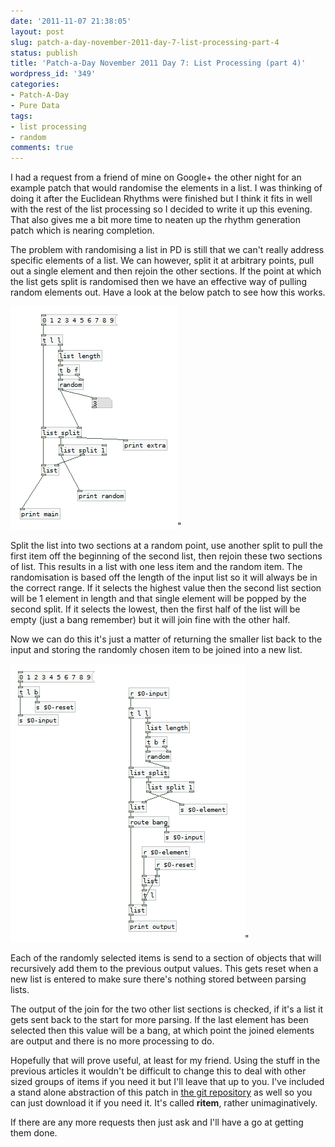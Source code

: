 ```yaml
---
date: '2011-11-07 21:38:05'
layout: post
slug: patch-a-day-november-2011-day-7-list-processing-part-4
status: publish
title: 'Patch-a-Day November 2011 Day 7: List Processing (part 4)'
wordpress_id: '349'
categories:
- Patch-A-Day
- Pure Data
tags:
- list processing
- random
comments: true
---
```


I had a request from a friend of mine on Google+ the other night for an example patch that would randomise the elements in a list. I was thinking of doing it after the Euclidean Rhythms were finished but I think it fits in well with the rest of the list processing so I decided to write it up this evening. That also gives me a bit more time to neaten up the rhythm generation patch which is nearing completion.

The problem with randomising a list in PD is still that we can't really address specific elements of a list. We can however, split it at arbitrary points, pull out a single element and then rejoin the other sections. If the point at which the list gets split is randomised then we have an effective way of pulling random elements out. Have a look at the below patch to see how this works.

![Random list element chooser](/a/2011-11-07-patch-a-day-november-2011-day-7-list-processing-part-4/random-list-element.png)"

Split the list into two sections at a random point, use another split to pull the first item off the beginning of the second list, then rejoin these two sections of list. This results in a list with one less item and the random item. The randomisation is based off the length of the input list so it will always be in the correct range. If it selects the highest value then the second list section will be 1 element in length and that single element will be popped by the second split. If it selects the lowest, then the first half of the list will be empty (just a bang remember) but it will join fine with the other half.

Now we can do this it's just a matter of returning the smaller list back to the input and storing the randomly chosen item to be joined into a new list.

![Randomise list](/a/2011-11-07-patch-a-day-november-2011-day-7-list-processing-part-4/randomise-list.png)"

Each of the randomly selected items is send to a section of objects that will recursively add them to the previous output values. This gets reset when a new list is entered to make sure there's nothing stored between parsing lists.

The output of the join for the two other list sections is checked, if it's a list it gets sent back to the start for more parsing. If the last element has been selected then this value will be a bang, at which point the joined elements are output and there is no more processing to do.

Hopefully that will prove useful, at least for my friend. Using the stuff in the previous articles it wouldn't be difficult to change this to deal with other sized groups of items if you need it but I'll leave that up to you. I've included a stand alone abstraction of this patch in [the git repository](https://github.com/rumblesan/PatchaDay-Nov-2011) as well so you can just download it if you need it. It's called **ritem**, rather unimaginatively.

If there are any more requests then just ask and I'll have a go at getting them done.


